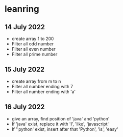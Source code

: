 # leanring

## 14 July 2022

- create array 1 to 200
- Filter all odd number
- Filter all even number
- Filter all prime number

## 15 July 2022

- create array from m to n
- Filter all number ending with 7
- Filter all number ending with 'a'

## 16 July 2022
- give an array, find position of 'java' and 'python'
- If 'java' exist, replace it with 'I', 'like', 'javascript'
- If ''python' exist, insert after that 'Python', 'is', 'easy' 